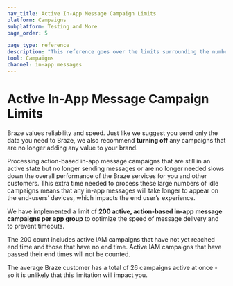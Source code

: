 ```yaml
---
nav_title: Active In-App Message Campaign Limits
platform: Campaigns
subplatform: Testing and More
page_order: 5

page_type: reference
description: "This reference goes over the limits surrounding the number of active in-app message campaign you may have at once."
tool: Campaigns
channel: in-app messages
---
```


# Active In-App Message Campaign Limits

Braze values reliability and speed. Just like we suggest you send only the data you need to Braze, we also recommend __turning off__ any campaigns that are no longer adding any value to your brand.

Processing action-based in-app message campaigns that are still in an active state but no longer sending messages or are no longer needed slows down the overall performance of the Braze services for you and other customers. This extra time needed to process these large numbers of idle campaigns means that any in-app messages will take longer to appear on the end-users’ devices, which impacts the end user’s experience.

We have implemented a limit of **200 active, action-based in-app message campaigns per app group** to optimize the speed of message delivery and to prevent timeouts.

The 200 count includes active IAM campaigns that have not yet reached end time and those that have no end time. Active IAM campaigns that have passed their end times will not be counted.

The average Braze customer has a total of 26 campaigns active at once - so it is unlikely that this limitation will impact you.
